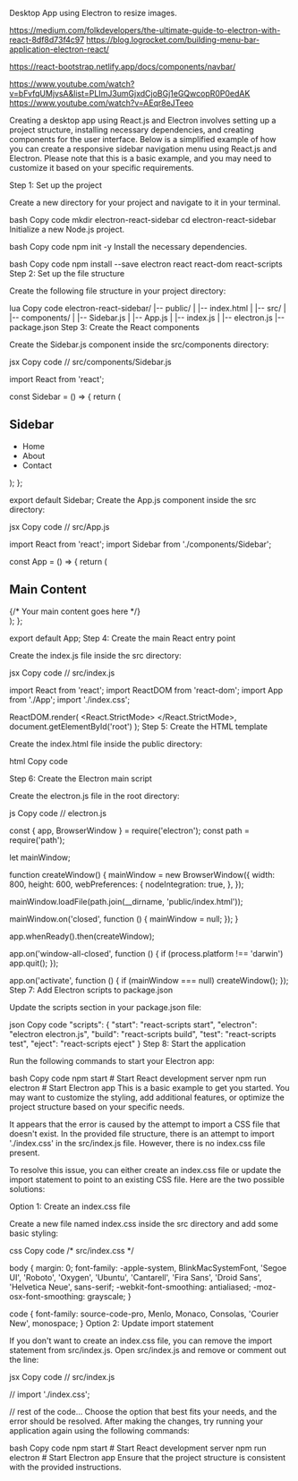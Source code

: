 Desktop App using Electron to resize images.


https://medium.com/folkdevelopers/the-ultimate-guide-to-electron-with-react-8df8d73f4c97
https://blog.logrocket.com/building-menu-bar-application-electron-react/

https://react-bootstrap.netlify.app/docs/components/navbar/


https://www.youtube.com/watch?v=bFvfqUMjvsA&list=PLImJ3umGjxdCjoBGj1eGQwcopR0P0edAK
https://www.youtube.com/watch?v=AEqr8eJTeeo


Creating a desktop app using React.js and Electron involves setting up a project structure, installing necessary dependencies, and creating components for the user interface. Below is a simplified example of how you can create a responsive sidebar navigation menu using React.js and Electron. Please note that this is a basic example, and you may need to customize it based on your specific requirements.

Step 1: Set up the project

Create a new directory for your project and navigate to it in your terminal.

bash
Copy code
mkdir electron-react-sidebar
cd electron-react-sidebar
Initialize a new Node.js project.

bash
Copy code
npm init -y
Install the necessary dependencies.

bash
Copy code
npm install --save electron react react-dom react-scripts
Step 2: Set up the file structure

Create the following file structure in your project directory:

lua
Copy code
electron-react-sidebar/
|-- public/
|   |-- index.html
|
|-- src/
|   |-- components/
|       |-- Sidebar.js
|   |-- App.js
|   |-- index.js
|
|-- electron.js
|-- package.json
Step 3: Create the React components

Create the Sidebar.js component inside the src/components directory:

jsx
Copy code
// src/components/Sidebar.js

import React from 'react';

const Sidebar = () => {
  return (
    <div className="sidebar">
      <h2>Sidebar</h2>
      <ul>
        <li>Home</li>
        <li>About</li>
        <li>Contact</li>
      </ul>
    </div>
  );
};

export default Sidebar;
Create the App.js component inside the src directory:

jsx
Copy code
// src/App.js

import React from 'react';
import Sidebar from './components/Sidebar';

const App = () => {
  return (
    <div className="app">
      <Sidebar />
      <div className="content">
        <h2>Main Content</h2>
        {/* Your main content goes here */}
      </div>
    </div>
  );
};

export default App;
Step 4: Create the main React entry point

Create the index.js file inside the src directory:

jsx
Copy code
// src/index.js

import React from 'react';
import ReactDOM from 'react-dom';
import App from './App';
import './index.css';

ReactDOM.render(
  <React.StrictMode>
    <App />
  </React.StrictMode>,
  document.getElementById('root')
);
Step 5: Create the HTML template

Create the index.html file inside the public directory:

html
Copy code
<!-- public/index.html -->

<!DOCTYPE html>
<html lang="en">
  <head>
    <meta charset="utf-8" />
    <title>Electron React Sidebar</title>
  </head>
  <body>
    <div id="root"></div>
  </body>
</html>
Step 6: Create the Electron main script

Create the electron.js file in the root directory:

js
Copy code
// electron.js

const { app, BrowserWindow } = require('electron');
const path = require('path');

let mainWindow;

function createWindow() {
  mainWindow = new BrowserWindow({
    width: 800,
    height: 600,
    webPreferences: {
      nodeIntegration: true,
    },
  });

  mainWindow.loadFile(path.join(__dirname, 'public/index.html'));

  mainWindow.on('closed', function () {
    mainWindow = null;
  });
}

app.whenReady().then(createWindow);

app.on('window-all-closed', function () {
  if (process.platform !== 'darwin') app.quit();
});

app.on('activate', function () {
  if (mainWindow === null) createWindow();
});
Step 7: Add Electron scripts to package.json

Update the scripts section in your package.json file:

json
Copy code
"scripts": {
  "start": "react-scripts start",
  "electron": "electron electron.js",
  "build": "react-scripts build",
  "test": "react-scripts test",
  "eject": "react-scripts eject"
}
Step 8: Start the application

Run the following commands to start your Electron app:

bash
Copy code
npm start          # Start React development server
npm run electron   # Start Electron app
This is a basic example to get you started. You may want to customize the styling, add additional features, or optimize the project structure based on your specific needs.




It appears that the error is caused by the attempt to import a CSS file that doesn't exist. In the provided file structure, there is an attempt to import './index.css' in the src/index.js file. However, there is no index.css file present.

To resolve this issue, you can either create an index.css file or update the import statement to point to an existing CSS file. Here are the two possible solutions:

Option 1: Create an index.css file

Create a new file named index.css inside the src directory and add some basic styling:

css
Copy code
/* src/index.css */

body {
  margin: 0;
  font-family: -apple-system, BlinkMacSystemFont, 'Segoe UI', 'Roboto', 'Oxygen',
    'Ubuntu', 'Cantarell', 'Fira Sans', 'Droid Sans', 'Helvetica Neue',
    sans-serif;
  -webkit-font-smoothing: antialiased;
  -moz-osx-font-smoothing: grayscale;
}

code {
  font-family: source-code-pro, Menlo, Monaco, Consolas, 'Courier New',
    monospace;
}
Option 2: Update import statement

If you don't want to create an index.css file, you can remove the import statement from src/index.js. Open src/index.js and remove or comment out the line:

jsx
Copy code
// src/index.js

// import './index.css';

// rest of the code...
Choose the option that best fits your needs, and the error should be resolved. After making the changes, try running your application again using the following commands:

bash
Copy code
npm start          # Start React development server
npm run electron   # Start Electron app
Ensure that the project structure is consistent with the provided instructions.
